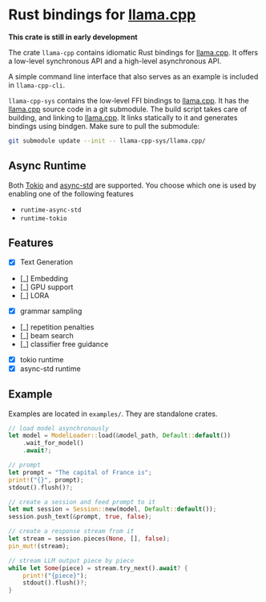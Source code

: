 
# Rust bindings for [llama.cpp][1]

**This crate is still in early development**

The crate `llama-cpp` contains idiomatic Rust bindings for [llama.cpp][1].
It offers a low-level synchronous API and a high-level asynchronous API.

A simple command line interface that also serves as an example is included in `llama-cpp-cli`.

`llama-cpp-sys` contains the low-level FFI bindings to [llama.cpp][1]. It has the [llama.cpp][1] source code in a git submodule.
The build script takes care of building, and linking to [llama.cpp][1]. It links statically to it and generates bindings using bindgen.
Make sure to pull the submodule:

```bash
git submodule update --init -- llama-cpp-sys/llama.cpp/
```

## Async Runtime

Both [Tokio][2] and [async-std][3] are supported. You choose which one is used by enabling one of the following features

 - `runtime-async-std`
 - `runtime-tokio`

## Features

 - [x] Text Generation
 - [_] Embedding
 - [_] GPU support
 - [_] LORA
 - [x] grammar sampling
 - [_] repetition penalties
 - [_] beam search
 - [_] classifier free guidance
 - [x] tokio runtime
 - [x] async-std runtime

## Example

Examples are located in `examples/`. They are standalone crates.

```rust
// load model asynchronously
let model = ModelLoader::load(&model_path, Default::default())
    .wait_for_model()
    .await?;

// prompt
let prompt = "The capital of France is";
print!("{}", prompt);
stdout().flush()?;

// create a session and feed prompt to it
let mut session = Session::new(model, Default::default());
session.push_text(&prompt, true, false);

// create a response stream from it
let stream = session.pieces(None, [], false);
pin_mut!(stream);

// stream LLM output piece by piece
while let Some(piece) = stream.try_next().await? {
    print!("{piece}");
    stdout().flush()?;
}
```

[1]: https://github.com/ggerganov/llama.cpp
[2]: https://tokio.rs/
[3]: https://async.rs/